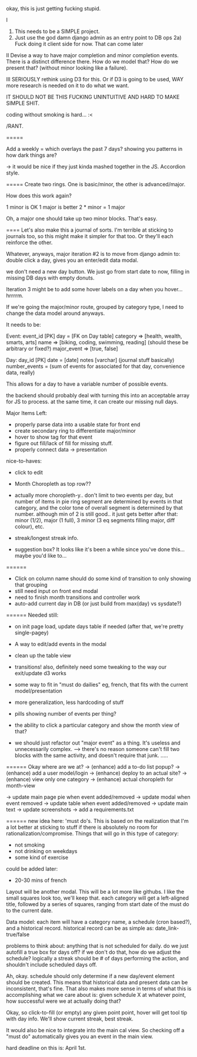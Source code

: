 okay, this is just getting fucking stupid.

I
1) This needs to be a SIMPLE project.
2) Just use the god damn django admin as an entry point to DB ops
2a) Fuck doing it client side for now.  That can come later

II
Devise a way to have major completion and minor completion events.  
There is a distinct difference there.  How do we model that?
How do we present that? (without minor looking like a failure).

III
SERIOUSLY rethink using D3 for this.  Or if D3 is going to be used,
WAY more research is needed on it to do what we want.

IT SHOULD NOT BE THIS FUCKING UNINTUITIVE AND HARD TO MAKE SIMPLE SHIT.

coding without smoking is hard... :<

/RANT.


=====

Add a weekly = which overlays the past 7 days? showing you patterns in how dark things are?

-> it would be nice if they just kinda mashed together in the JS. Accordion style.

=====
Create two rings.  One is basic/minor, the other is advanced/major.

How does this work again?

1 minor is OK
1 major is better
2 * minor = 1 major

Oh, a major one should take up two minor blocks.  That's easy.


====
Let's also make this a journal of sorts.  I'm terrible at sticking to journals too, 
so this might make it simpler for that too.  Or they'll each reinforce the other.

Whatever, anyways, major iteration #2 is to move from django admin to:
double click a day, gives you an enter/edit data modal.

we don't need a new day button.  We just go from start date to now, filling in missing DB days
with empty donuts.

Iteration 3 might be to add some hover labels on a day when you hover... hrrrrm.



If we're going the major/minor route, grouped by category type, I need to change the data model around
anyways.

It needs to be:

Event:
event_id [PK]
day = [FK on Day table]
category => [health, wealth, smarts, arts]
name => [biking, coding, swimming, reading] (should these be arbitrary or fixed?)
major_event => [true, false]


Day:
day_id [PK]
date = [date]
notes [varchar] (journal stuff basically)
number_events = (sum of events for associated for that day, convenience data, really)


This allows for a day to have a variable number of possible events.




the backend should probably deal with turning this into an acceptable array for JS to process.
at the same time, it can create our missing null days.




Major Items Left:
- properly parse data into a usable state for front end 
- create secondary ring to differentiate major/minor
- hover to show tag for that event
- figure out fill/lack of fill for missing stuff.
- properly connect data -> presentation

nice-to-haves:
- click to edit
- Month Choropleth as top row??
- actually more choropleth-y.. don't limit to two events per day, but number of items in 
pie ring segment are determined by events in that category, and the color tone of overall segment
is determined by that number.  although min of 2 is still good.. it just gets better after that:
minor (1/2), major (1 full), 3 minor (3 eq segments filling major, diff colour), etc.
- streak/longest streak info.

- suggestion box?  It looks like it's been a while since you've done this... maybe you'd like to...


======

- Click on column name should do some kind of transition to only showing that grouping
- still need input on front end modal
- need to finish month transitions and controller work
- auto-add current day in DB (or just build from max(day) vs sysdate?)


======
Needed still:
- on init page load, update days table if needed (after that, we're pretty single-pagey)
- A way to edit/add events in the modal
- clean up the table view
- transitions!  also, definitely need some tweaking to the way our exit/update d3 works
- some way to fit in "must do dailies" eg, french, that fits with the current model/presentation
- more generalization, less hardcoding of stuff
- pills showing number of events per thing?
- the ability to click a particular category and show the month view of that?


- we should just refactor out "major event" as a thing.  It's useless and unnecessarily complex.
--> there's no reason someone can't fill two blocks with the same activity, and doesn't require that junk.
.....



======
Okay where are we at?
-> (enhance) add a to-do list popup?
-> (enhance) add a user model/login
-> (enhance) deploy to an actual site?
-> (enhance) view only one category
-> (enhance) actual choropleth for month-view

-> update main page pie when event added/removed
-> update modal when event removed
-> update table when event added/removed
-> update main text
-> update screenshots
-> add a requirements.txt


======
new idea here: 'must do's.  This is based on the realization that I'm a lot better at sticking to stuff
if there is absolutely no room for rationalization/compromise.  Things that will go in this type of category:
- not smoking
- not drinking on weekdays
- some kind of exercise

could be added later:
- 20-30 mins of french


Layout will be another modal.  This will be a lot more like githubs.  I like the small squares look too, we'll keep that.
each category will get a left-aligned title, followed by a series of squares, ranging from start date of the must do
to the current date.

Data model:
each item will have a category name, a schedule (cron based?), and a historical record.
historical record can be as simple as: date_link-true/false

problems to think about:
anything that is not scheduled for daily.
do we just autofill a true box for days off?
if we don't do that, how do we adjust the schedule?
logically a streak should be # of days performing the action, and shouldn't include scheduled days off.

Ah, okay.  schedule should only determine if a new day/event element should be created.  This means that historical
data and present data can be inconsistent, that's fine.  That also makes more sense in terms of what this is accomplishing
what we care about is: given schedule X at whatever point, how successful were we at actually doing that?

Okay, so click-to-fill (or empty) any given point point, hover will get tool tip with day info.
We'll show current streak, best streak.

It would also be nice to integrate into the main cal view.  So checking off a "must do" automatically gives you an
event in the main view.

hard deadline on this is: April 1st.















